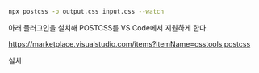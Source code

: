 ```sh
npx postcss -o output.css input.css --watch
```

아래 플러그인을 설치해 POSTCSS를 VS Code에서 지원하게 한다.

https://marketplace.visualstudio.com/items?itemName=csstools.postcss

설치